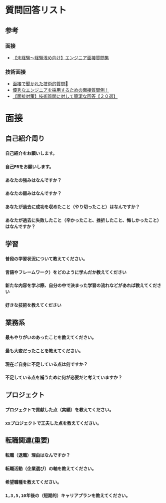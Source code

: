 # 質問回答リスト

## 参考

### 面接
- [【未経験〜経験浅め向け】エンジニア面接質問集](https://qiita.com/mochi_tarako/items/9654af77ec9f58222a75)

### 技術面接
- [面接で聞かれた技術的質問🚀](https://zenn.dev/hidebon0630/articles/75022374e28cdf)
- [優秀なエンジニアを採用するための面接質問例！](https://www.hear.co.jp/recruit/engineer-interviewquestion)
- [【面接対策】技術質問に対して簡潔な回答【２０選】](https://qiita.com/gon0821/items/44856f384f321f96d877)


# 面接

## 自己紹介周り

### `自己紹介をお願いします。`

### `自己PRをお願いします。`

### `あなたの強みはなんですか？`

### `あなたの弱みはなんですか？`

### `あなたが過去に成功を収めたこと（やり切ったこと）はなんですか？	`

### `あなたが過去に失敗したこと（辛かったこと、挫折したこと、悔しかったこと）はなんですか？`

## 学習

### `普段の学習状況について教えてください。`

### `言語やフレームワーク）をどのように学んだか教えてください`

### `新たな内容を学ぶ際、自分の中で決まった学習の流れなどがあれば教えてください`

### `好きな技術を教えてください`

## 業務系

### `最もやりがいのあったことを教えてください。`

### `最も大変だったことを教えてください。`

### `現在ご自身に不足している点は何ですか？`

### `不足している点を補うために何が必要だと考えていますか？`

## プロジェクト

### `プロジェクトで貢献した点（実績）を教えてください。`

### `xxプロジェクトで工夫した点を教えてください。`

## **転職関連(重要)**

### `転職（退職）理由はなんですか？`

### `転職活動（企業選び）の軸を教えてください。`

### `希望職種を教えてください。`

### `1,3,5,10年後の（短期的）キャリアプランを教えてください。`




